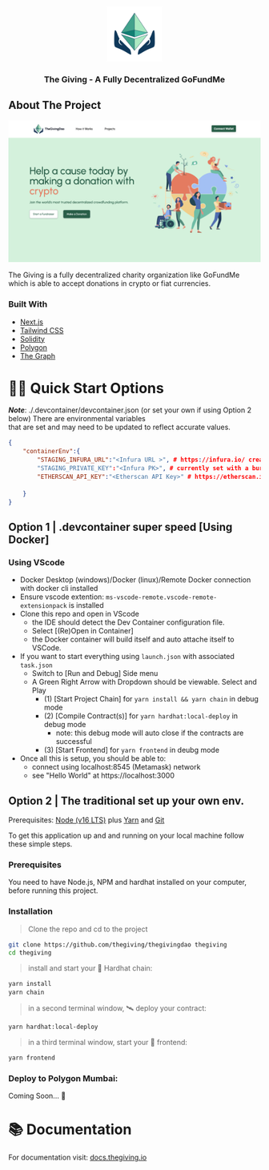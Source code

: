 <div id="top"></div>

<br />
<div align="center">
  <a href="https://github.com/thegiving/thegivingdao/">
    <img src="packages/frontend/public/2022_giving_logo_v01-01.png" alt="Logo" width="110" height="110">
  </a>

<h3 align="center">The Giving - A Fully Decentralized GoFundMe</h3>

</div>

## About The Project

[![Product Name Screen Shot][product-screenshot]](https://github.com/thegiving/thegivingdao/)

The Giving is a fully decentralized charity organization like GoFundMe which is able to accept donations in crypto or fiat currencies. 

### Built With

- [Next.js](https://nextjs.org/docs)
- [Tailwind CSS](https://tailwindcss.com/)
- [Solidity](https://soliditylang.org/)
- [Polygon](https://polygon.technology/)
- [The Graph](https://thegraph.com/en/)


<!-- GETTING STARTED -->
# 🏄‍♂️ Quick Start Options

***Note***: ./.devcontainer/devcontainer.json (or set your own if using Option 2 below) There are environmental variables  
that are set and may need to be updated to reflect accurate values.
```json
{
    "containerEnv":{
        "STAGING_INFURA_URL":"<Infura URL >", # https://infura.io/ create project Eth->mumbai 
        "STAGING_PRIVATE_KEY":"<Infura PK>", # currently set with a burner
        "ETHERSCAN_API_KEY":"<Etherscan API Key>" # https://etherscan.io/myapikey (set one up for yourself)

    }
}
```

## Option 1 | .devcontainer super speed [Using Docker]

### Using VScode

- Docker Desktop (windows)/Docker (linux)/Remote Docker connection with docker cli installed
- Ensure vscode extention: `ms-vscode-remote.vscode-remote-extensionpack` is installed
- Clone this repo and open in VScode
    - the IDE should detect the Dev Container configuration file.
    - Select [(Re)Open in Container]
    - the Docker container will build itself and auto attache itself to VSCode.
- If you want to start everything using `launch.json` with associated `task.json`
    - Switch to [Run and Debug] Side menu
    - A Green Right Arrow with Dropdown should be viewable. Select and Play
        - (1) [Start Project Chain] for `yarn install && yarn chain` in debug mode
        - (2) [Compile Contract(s)] for `yarn hardhat:local-deploy` in debug mode 
            - note: this debug mode will auto close if the contracts are successful
        - (3) [Start Frontend] for `yarn frontend` in deubg mode
- Once all this is setup, you should be able to:
    - connect using localhost:8545 (Metamask) network
    - see "Hello World" at https://localhost:3000


## Option 2 | The traditional set up your own env.

Prerequisites: [Node (v16 LTS)](https://nodejs.org/en/download/) plus [Yarn](https://classic.yarnpkg.com/en/docs/install/) and [Git](https://git-scm.com/downloads)

To get this application up and and running on your local machine follow these simple steps.

### Prerequisites

You need to have Node.js, NPM and hardhat installed on your computer, before running this project.

### Installation

> Clone the repo and cd to the project
   ```sh
   git clone https://github.com/thegiving/thegivingdao thegiving
   cd thegiving
   ```

> install and start your 👷‍ Hardhat chain:

   ```sh
   yarn install
   yarn chain
   ```

> in a second terminal window, 🛰 deploy your contract:
   ```sh
   yarn hardhat:local-deploy
   ```

> in a third terminal window, start your 📱 frontend:
   ```sh
   yarn frontend
   ```


### Deploy to Polygon Mumbai:

Coming Soon... 🎉


# 📚 Documentation

For documentation visit: [docs.thegiving.io](https://www.notion.so/EthOnline-Decentralized-GoFundMe-65275a7a75d745c0aa95731627d96d0c)


<!-- > Get your contract address and paste in in `connectContract.js`

> Deploy subgraph in `subragph` directory by following steps in `subgraph/README.md` (optional, since it is already deployed in hosted service)

> Get subgraph query endpoint after deployment and update it in `apollo-client.js`

    ```js
    const client = new ApolloClient({
      uri: "YOUR_SUBGRAPH_LINK_HERE", // <-- Update this
      cache: new InMemoryCache(),
    });
    ``` -->

[product-screenshot]: packages/frontend/public/landing_page_sample.png
